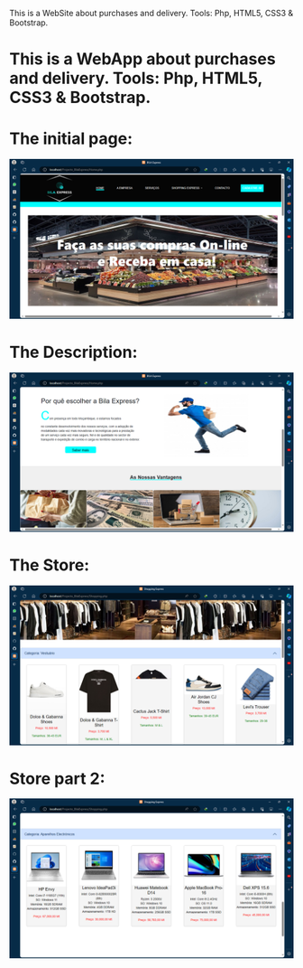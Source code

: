 This is a WebSite about purchases and delivery. Tools:  Php, HTML5, CSS3 & Bootstrap.

<h1>This is a WebApp about purchases and delivery. Tools:  Php, HTML5, CSS3 & Bootstrap.</h1>

<div>
<h1>The initial page:</h1> 
</div>

![Imagem inicial](inicioWeb.png)

<div>
<h1>The Description:</h1> 
</div>

![Imagem descricao](Descricao.png)

<div>
<h1>The Store:</h1> 
</div>

![Imagem loja](loja.png)

<div>
<h1>Store part 2:</h1> 
</div>

![Imagem loja](comp.png)
